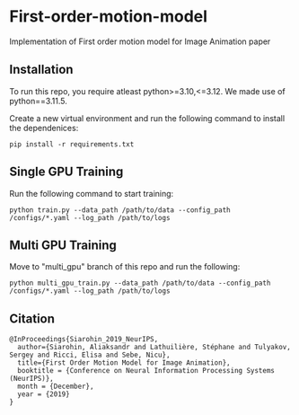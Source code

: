 # First-order-motion-model
Implementation of First order motion model for Image Animation paper

## Installation
To run this repo, you require atleast python>=3.10,<=3.12. We made use of python==3.11.5.

Create a new virtual environment and run the following command to install the dependenices:
```
pip install -r requirements.txt
```

## Single GPU Training
Run the following command to start training:
```
python train.py --data_path /path/to/data --config_path /configs/*.yaml --log_path /path/to/logs
```

## Multi GPU Training
Move to "multi_gpu" branch of this repo and run the following:
```
python multi_gpu_train.py --data_path /path/to/data --config_path /configs/*.yaml --log_path /path/to/logs
```


## Citation

```
@InProceedings{Siarohin_2019_NeurIPS,
  author={Siarohin, Aliaksandr and Lathuilière, Stéphane and Tulyakov, Sergey and Ricci, Elisa and Sebe, Nicu},
  title={First Order Motion Model for Image Animation},
  booktitle = {Conference on Neural Information Processing Systems (NeurIPS)},
  month = {December},
  year = {2019}
}
```